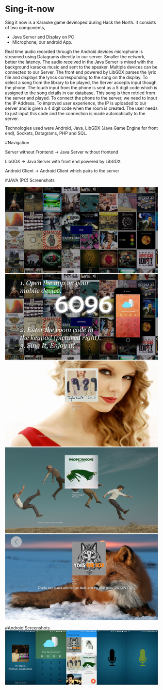 # Sing-it-now

Sing it now is a Karaoke game developed during Hack the North. It consists of two components,
 - Java Server and Display on PC
 - Microphone, our android App.

Real time audio recorded through the Android devices microphone is streamed using Datagrams directly to our server. Smaller the network, better the latency. The audio received in the Java Server is mixed with the background karaoke music and sent to the speaker. Multiple devices can be connected to our Server. The front end powered by LibGDX parses the lyric file and displays the lyrics corresponding to the song on the display. To select a song from the library to be played, the Server accepts input though the phone. The touch input from the phone is sent as a 5 digit code which is assigned to the song details in our database. This song is then retried from the server and played. To connect the phone to the server, we need to input the IP Address. To improved user experience, the IP is uploaded to our server and is given a 4 digit code when the room is created. The user needs to just input this code and the connection is made automatically to the server.

Technologies used were Android, Java, LibGDX (Java Game Engine for front end), Sockets, Datagrams, PHP and SQL.

#Navigation

Server without Frontend -> Java Server without frontend

LibGDX -> Java Server with front end powered by LibGDX

Android Client -> Android Client which pairs to the server

#JAVA (PC) Screenshots

![Scr1](https://github.com/Abhiseshan/Sing-it-now/blob/master/Screenshots/scr1.jpg)
![Scr2](https://github.com/Abhiseshan/Sing-it-now/blob/master/Screenshots/scr2.jpg)
![Scr3](https://github.com/Abhiseshan/Sing-it-now/blob/master/Screenshots/scr3.jpg)
![Scr4](https://github.com/Abhiseshan/Sing-it-now/blob/master/Screenshots/scr4.jpg)
![Scr5](https://github.com/Abhiseshan/Sing-it-now/blob/master/Screenshots/scr5.jpg)

#Android Screenshots
![Scr_phone](https://github.com/Abhiseshan/Sing-it-now/blob/master/Screenshots/mobile.jpg)
